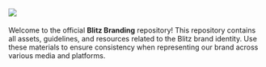# <img src="https://assets.blitz-bots.com/banner.svg"/>
Welcome to the official **Blitz Branding** repository! This repository contains all assets, guidelines, and resources related to the Blitz brand identity. Use these materials to ensure consistency when representing our brand across various media and platforms.
